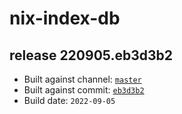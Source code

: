 # nix-index-db
## release 220905.eb3d3b2
- Built against channel: [`master`](https://github.com/nixos/nixpkgs/tree/master)
- Built against commit: [`eb3d3b2`](https://github.com/NixOS/nixpkgs/commit/eb3d3b2e9049e2fcf812e29c6636830cac3e0733)
- Build date: `2022-09-05`
